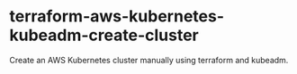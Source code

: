 # terraform-aws-kubernetes-kubeadm-create-cluster
Create an AWS Kubernetes cluster manually using terraform and kubeadm.
